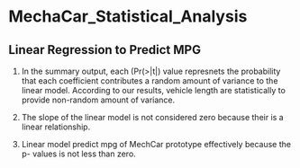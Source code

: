 # MechaCar_Statistical_Analysis

## Linear Regression to Predict MPG

  1.  In the summary output, each (Pr(>|t|) value represnets the probability that each coefficient contributes a random amount of variance to the linear model. According       to our results, vehicle length are statistically to provide non-random amount of variance.

  2.  The slope of the linear model is not considered zero because their is a linear relationship.

  3. Linear model predict mpg of MechCar prototype effectively because the p- values is not less than zero.
  
